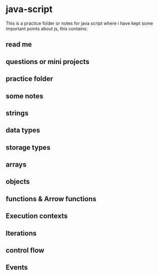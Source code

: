 # java-script
This is a practice folder or notes for java script where i have kept some important points about js, this contains:

## read me
## questions or mini projects
## practice folder
## some notes
## strings
## data types 
## storage types
## arrays
## objects
## functions & Arrow functions
## Execution contexts
## Iterations
## control flow
## Events 